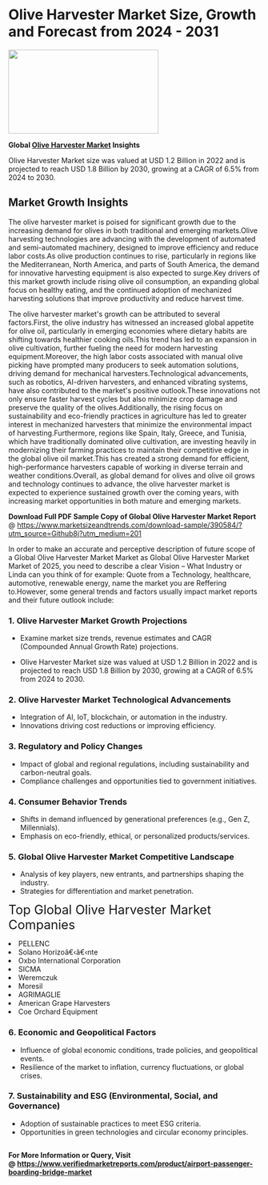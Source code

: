 <H1>Olive Harvester Market Size, Growth and Forecast from 2024 - 2031</H1><img class="aligncenter size-medium wp-image-584254" src="https://thirdeyenews.in/wp-content/uploads/2024/09/Global-Market-Research-300x168.jpeg" alt="" width="300" height="168" /><p><strong>Global&nbsp;<a href="https://www.marketsizeandtrends.com/download-sample/390584/?utm_source=Github8j?utm_medium=201">Olive Harvester Market</a> Insights</strong></p><p>Olive Harvester Market size was valued at USD 1.2 Billion in 2022 and is projected to reach USD 1.8 Billion by 2030, growing at a CAGR of 6.5% from 2024 to 2030.</p><p><h2>Market Growth Insights</h2> <p>The olive harvester market is poised for significant growth due to the increasing demand for olives in both traditional and emerging markets.Olive harvesting technologies are advancing with the development of automated and semi-automated machinery, designed to improve efficiency and reduce labor costs.As olive production continues to rise, particularly in regions like the Mediterranean, North America, and parts of South America, the demand for innovative harvesting equipment is also expected to surge.Key drivers of this market growth include rising olive oil consumption, an expanding global focus on healthy eating, and the continued adoption of mechanized harvesting solutions that improve productivity and reduce harvest time.</p> <p>The olive harvester market's growth can be attributed to several factors.First, the olive industry has witnessed an increased global appetite for olive oil, particularly in emerging economies where dietary habits are shifting towards healthier cooking oils.This trend has led to an expansion in olive cultivation, further fueling the need for modern harvesting equipment.Moreover, the high labor costs associated with manual olive picking have prompted many producers to seek automation solutions, driving demand for mechanical harvesters.Technological advancements, such as robotics, AI-driven harvesters, and enhanced vibrating systems, have also contributed to the market's positive outlook.These innovations not only ensure faster harvest cycles but also minimize crop damage and preserve the quality of the olives.Additionally, the rising focus on sustainability and eco-friendly practices in agriculture has led to greater interest in mechanized harvesters that minimize the environmental impact of harvesting.Furthermore, regions like Spain, Italy, Greece, and Tunisia, which have traditionally dominated olive cultivation, are investing heavily in modernizing their farming practices to maintain their competitive edge in the global olive oil market.This has created a strong demand for efficient, high-performance harvesters capable of working in diverse terrain and weather conditions.Overall, as global demand for olives and olive oil grows and technology continues to advance, the olive harvester market is expected to experience sustained growth over the coming years, with increasing market opportunities in both mature and emerging markets.</p> <p><span class=""><strong>Download Full PDF Sample Copy of Global Olive Harvester Market Report</strong> @ <a href="https://www.marketsizeandtrends.com/download-sample/390584/?utm_source=Github8j?utm_medium=201" target="_blank">https://www.marketsizeandtrends.com/download-sample/390584/?utm_source=Github8j?utm_medium=201</a></span></p><p>In order to make an accurate and perceptive description of future scope of a Global&nbsp;Olive Harvester Market Market as Global&nbsp;Olive Harvester Market Market of 2025, you need to describe a clear Vision &ndash; What Industry or Linda can you think of for example: Quote from a Technology, healthcare, automotive, renewable energy, name the market you are Reffering to.However, some general trends and factors usually impact market reports and their future outlook include:</p><h3>1.&nbsp;<strong>Olive Harvester Market Growth Projections</strong></h3><ul><li>Examine market size trends, revenue estimates and CAGR (Compounded Annual Growth Rate) projections.</li><li><p>Olive Harvester Market size was valued at USD 1.2 Billion in 2022 and is projected to reach USD 1.8 Billion by 2030, growing at a CAGR of 6.5% from 2024 to 2030.</p></li></ul><h3>2.&nbsp;<strong>Olive Harvester Market Technological Advancements</strong></h3><ul><li>Integration of AI, IoT, blockchain, or automation in the industry.</li><li>Innovations driving cost reductions or improving efficiency.</li></ul><h3>3.&nbsp;<strong>Regulatory and Policy Changes</strong></h3><ul><li>Impact of global and regional regulations, including sustainability and carbon-neutral goals.</li><li>Compliance challenges and opportunities tied to government initiatives.</li></ul><h3>4.&nbsp;<strong>Consumer Behavior Trends</strong></h3><ul><li>Shifts in demand influenced by generational preferences (e.g., Gen Z, Millennials).</li><li>Emphasis on eco-friendly, ethical, or personalized products/services.</li></ul><h3>5.&nbsp;<strong>Global Olive Harvester Market Competitive Landscape</strong></h3><ul><li>Analysis of key players, new entrants, and partnerships shaping the industry.</li><li>Strategies for differentiation and market penetration.</li></ul><p data-pm-slice="1 1 []"><span style="color: inherit; font-family: inherit; font-size: 25px;">Top Global Olive Harvester Market Companies</span></p><div class="" data-test-id=""><p><li>PELLENC</li><li> Solano Horizoâ€‹â€‹nte</li><li> Oxbo International Corporation</li><li> SICMA</li><li> Weremczuk</li><li> Moresil</li><li> AGRIMAGLIE</li><li> American Grape Harvesters</li><li> Coe Orchard Equipment</li></p></div><h3>6.&nbsp;<strong>Economic and Geopolitical Factors</strong></h3><ul><li>Influence of global economic conditions, trade policies, and geopolitical events.</li><li>Resilience of the market to inflation, currency fluctuations, or global crises.</li></ul><h3>7.&nbsp;<strong>Sustainability and ESG (Environmental, Social, and Governance)</strong></h3><ul><li>Adoption of sustainable practices to meet ESG criteria.</li><li>Opportunities in green technologies and circular economy principles.</li></ul><h2><strong style="font-size: 14px;">For More Information or Query, Visit @&nbsp;</strong><a style="background-color: #ffffff; font-size: 14px;" href="https://www.marketsizeandtrends.com/report/olive-harvester-market/" target="_blank">https://www.verifiedmarketreports.com/product/airport-passenger-boarding-bridge-market</a></h2>